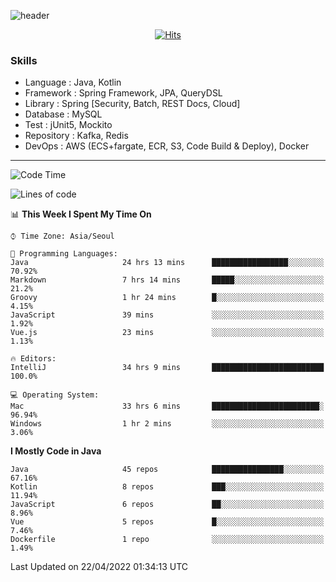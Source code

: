 <!-- Github Profile Readme로 프로필 꾸미기 : https://zzsza.github.io/development/2020/07/10/make-github-profile-readme/ -->

<!-- github theme -->
  <!-- 
    ![header](https://capsule-render.vercel.app/api?type=slice&color=e0f0e3&height=150&section=header&text=beasy&fontSize=45)
  -->
  ![header](https://capsule-render.vercel.app/api?type=soft&color=e0f0e3&height=150&section=header&text=Choi-YongSeok&fontSize=55&animation=twinkling)


<!-- hits count : https://hits.seeyoufarm.com/ -->
<div align=center>
    
  [![Hits](https://hits.seeyoufarm.com/api/count/incr/badge.svg?url=https%3A%2F%2Fgithub.com%2Fchoi-ys&count_bg=%2379C83D&title_bg=%23555555&icon=&icon_color=%23E7E7E7&title=hits&edge_flat=false)](https://hits.seeyoufarm.com)

</div>


<!-- Committed Top Lang -->
<div align=center>
</div>


### Skills
 - Language : Java, Kotlin
 - Framework : Spring Framework, JPA, QueryDSL
 - Library : Spring [Security, Batch, REST Docs, Cloud]
 - Database : MySQL
 - Test : jUnit5, Mockito
 - Repository : Kafka, Redis
 - DevOps : AWS (ECS+fargate, ECR, S3, Code Build & Deploy), Docker

---

<!--START_SECTION:waka-->
![Code Time](http://img.shields.io/badge/Code%20Time-2%2C131%20hrs%201%20min-blue)

![Lines of code](https://img.shields.io/badge/From%20Hello%20World%20I%27ve%20Written-208%20Thousand%20lines%20of%20code-blue)

📊 **This Week I Spent My Time On** 

```text
⌚︎ Time Zone: Asia/Seoul

💬 Programming Languages: 
Java                     24 hrs 13 mins      █████████████████░░░░░░░░   70.92% 
Markdown                 7 hrs 14 mins       █████░░░░░░░░░░░░░░░░░░░░   21.2% 
Groovy                   1 hr 24 mins        █░░░░░░░░░░░░░░░░░░░░░░░░   4.15% 
JavaScript               39 mins             ░░░░░░░░░░░░░░░░░░░░░░░░░   1.92% 
Vue.js                   23 mins             ░░░░░░░░░░░░░░░░░░░░░░░░░   1.13%

🔥 Editors: 
IntelliJ                 34 hrs 9 mins       █████████████████████████   100.0%

💻 Operating System: 
Mac                      33 hrs 6 mins       ████████████████████████░   96.94% 
Windows                  1 hr 2 mins         ░░░░░░░░░░░░░░░░░░░░░░░░░   3.06%

```

**I Mostly Code in Java** 

```text
Java                     45 repos            ████████████████░░░░░░░░░   67.16% 
Kotlin                   8 repos             ███░░░░░░░░░░░░░░░░░░░░░░   11.94% 
JavaScript               6 repos             ██░░░░░░░░░░░░░░░░░░░░░░░   8.96% 
Vue                      5 repos             █░░░░░░░░░░░░░░░░░░░░░░░░   7.46% 
Dockerfile               1 repo              ░░░░░░░░░░░░░░░░░░░░░░░░░   1.49%

```



 Last Updated on 22/04/2022 01:34:13 UTC
<!--END_SECTION:waka-->

<!-- 
![footer](https://capsule-render.vercel.app/api?section=footer&type=slice&color=e0f0e3)
-->

